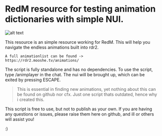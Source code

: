 # RedM resource for testing animation dictionaries with simple NUI.

![alt text](https://cdn.discordapp.com/attachments/1059980700155129868/1069037522862231633/image.png)

This resource is an simple resource working for RedM.
This will help you navigate the endless animations built into rdr2.

```
A full animationlist can be found -> https://rdr2.mooshe.tv/animations/
```

The script is fully standalone and has no dependencies.
To use the script, type /animplayer in the chat. The nui will be brought up, which can be exited by pressing ESCAPE.

> This is essential in finding new animations, yet nothing about this can be found on github nor cfx. Just one script thats outdated, hence why i created this.

This script is free to use, but not to publish as your own.
If you are having any questions or issues, please raise them here on github, and ill or others will assist you!

:)
